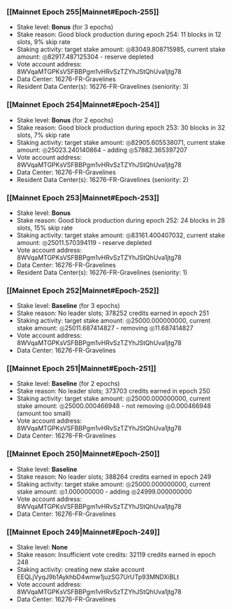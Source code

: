 ### [[Mainnet Epoch 255|Mainnet#Epoch-255]]
* Stake level: **Bonus** (for 3 epochs)
* Stake reason: Good block production during epoch 254: 11 blocks in 12 slots, 9% skip rate
* Staking activity: target stake amount: ◎83049.808715985, current stake amount: ◎82917.487125304 - reserve depleted
* Vote account address: 8WVqaMTGPKsVSFBBPgm1vHRvSzTZYhJStQhUva1jtg78
* Data Center: 16276-FR-Gravelines
* Resident Data Center(s): 16276-FR-Gravelines (seniority: 3)
### [[Mainnet Epoch 254|Mainnet#Epoch-254]]
* Stake level: **Bonus** (for 2 epochs)
* Stake reason: Good block production during epoch 253: 30 blocks in 32 slots, 7% skip rate
* Staking activity: target stake amount: ◎82905.605538071, current stake amount: ◎25023.240140864 - adding ◎57882.365397207
* Vote account address: 8WVqaMTGPKsVSFBBPgm1vHRvSzTZYhJStQhUva1jtg78
* Data Center: 16276-FR-Gravelines
* Resident Data Center(s): 16276-FR-Gravelines (seniority: 2)
### [[Mainnet Epoch 253|Mainnet#Epoch-253]]
* Stake level: **Bonus**
* Stake reason: Good block production during epoch 252: 24 blocks in 28 slots, 15% skip rate
* Staking activity: target stake amount: ◎83161.400407032, current stake amount: ◎25011.570394119 - reserve depleted
* Vote account address: 8WVqaMTGPKsVSFBBPgm1vHRvSzTZYhJStQhUva1jtg78
* Data Center: 16276-FR-Gravelines
* Resident Data Center(s): 16276-FR-Gravelines (seniority: 1)
### [[Mainnet Epoch 252|Mainnet#Epoch-252]]
* Stake level: **Baseline** (for 3 epochs)
* Stake reason: No leader slots; 378252 credits earned in epoch 251
* Staking activity: target stake amount: ◎25000.000000000, current stake amount: ◎25011.687414827 - removing ◎11.687414827
* Vote account address: 8WVqaMTGPKsVSFBBPgm1vHRvSzTZYhJStQhUva1jtg78
* Data Center: 16276-FR-Gravelines
### [[Mainnet Epoch 251|Mainnet#Epoch-251]]
* Stake level: **Baseline** (for 2 epochs)
* Stake reason: No leader slots; 373703 credits earned in epoch 250
* Staking activity: target stake amount: ◎25000.000000000, current stake amount: ◎25000.000466948 - not removing ◎0.000466948 (amount too small)
* Vote account address: 8WVqaMTGPKsVSFBBPgm1vHRvSzTZYhJStQhUva1jtg78
* Data Center: 16276-FR-Gravelines
### [[Mainnet Epoch 250|Mainnet#Epoch-250]]
* Stake level: **Baseline**
* Stake reason: No leader slots; 388264 credits earned in epoch 249
* Staking activity: target stake amount: ◎25000.000000000, current stake amount: ◎1.000000000 - adding ◎24999.000000000
* Vote account address: 8WVqaMTGPKsVSFBBPgm1vHRvSzTZYhJStQhUva1jtg78
* Data Center: 16276-FR-Gravelines
### [[Mainnet Epoch 249|Mainnet#Epoch-249]]
* Stake level: **None**
* Stake reason: Insufficient vote credits: 32119 credits earned in epoch 248
* Staking activity: creating new stake account EEQLjVyqJ9b1AykhbD4wmw1juzSG7UrUTp93MNDXiBLt
* Vote account address: 8WVqaMTGPKsVSFBBPgm1vHRvSzTZYhJStQhUva1jtg78
* Data Center: 16276-FR-Gravelines